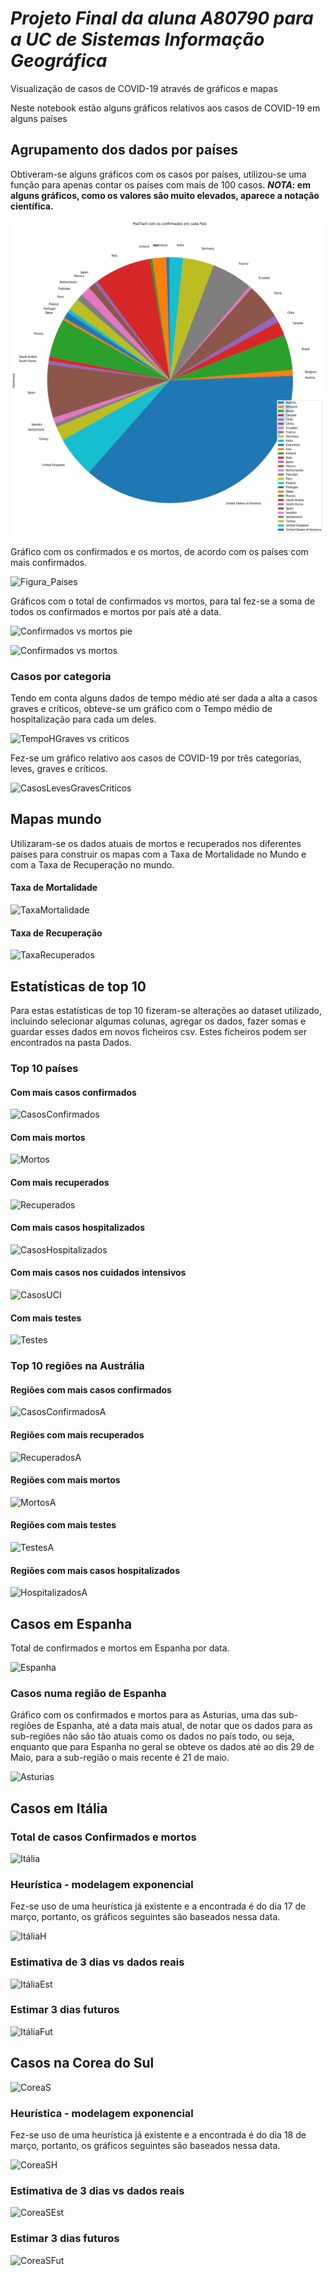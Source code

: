 # *Projeto Final da aluna A80790 para a UC de Sistemas Informação Geográfica*

Visualização de casos de COVID-19 através de gráficos e mapas

Neste notebook estão alguns gráficos relativos aos casos de COVID-19 em alguns países


## Agrupamento dos dados por países

Obtiveram-se alguns gráficos com os casos por países, utilizou-se uma função para apenas contar os países com mais de 100 casos.
__*NOTA*: em alguns gráficos, como os valores são muito elevados, aparece a notação científica.__

![Gráfico Países](Figuras/Paises_pie.png)

Gráfico com os confirmados e os mortos, de acordo com os países com mais confirmados.

![Figura_Paises](https://github.com/Claudia-Alves/Epidemiologia/tree/master/Projeto%20Final%20-%20A80790/Figuras/Paises_BarraH.png)

Gráficos com o total de confirmados vs mortos, para tal fez-se a soma de todos os confirmados e mortos por país até a data.

![Confirmados vs mortos pie](https://github.com/Claudia-Alves/Epidemiologia/tree/master/Projeto%20Final%20-%20A80790/Figuras/Confirmados_mortos_pie.PNG)

![Confirmados vs mortos](https://github.com/Claudia-Alves/Epidemiologia/tree/master/Projeto%20Final%20-%20A80790/Figuras/TotalConfirmados.png)

### Casos por categoria

Tendo em conta alguns dados de tempo médio até ser dada a alta a casos graves e críticos, obteve-se um gráfico com o Tempo médio de hospitalização para cada um deles. 

![TempoHGraves vs criticos](https://github.com/Claudia-Alves/Epidemiologia/tree/master/Projeto%20Final%20-%20A80790/Figuras/TempoHospitalização.png)

Fez-se um gráfico relativo aos casos de COVID-19 por três categorias, leves, graves e críticos. 

![CasosLevesGravesCriticos](https://github.com/Claudia-Alves/Epidemiologia/tree/master/Projeto%20Final%20-%20A80790/Figuras/CasosLevesGravesCriticos.png)


## Mapas mundo

Utilizaram-se os dados atuais de mortos e recuperados nos diferentes países para construir os mapas com a Taxa de Mortalidade no Mundo e com a Taxa de Recuperação no mundo. 

#### Taxa de Mortalidade 

![TaxaMortalidade](https://github.com/Claudia-Alves/Epidemiologia/tree/master/Projeto%20Final%20-%20A80790/Figuras/TaxaMortalidadeMundo.png)

#### Taxa de Recuperação 

![TaxaRecuperados](https://github.com/Claudia-Alves/Epidemiologia/tree/master/Projeto%20Final%20-%20A80790/Figuras/TaxaRecuperadosMundo.png)


## Estatísticas de top 10

Para estas estatísticas de top 10 fizeram-se alterações ao dataset utilizado, incluindo selecionar algumas colunas, agregar os dados, fazer somas e guardar esses dados em novos ficheiros csv. Estes ficheiros podem ser encontrados na pasta Dados.

### Top 10 países 

#### Com mais casos confirmados
![CasosConfirmados](https://github.com/Claudia-Alves/Epidemiologia/tree/master/Projeto%20Final%20-%20A80790/Figuras/Top10paisesCasos.png)

#### Com mais mortos
![Mortos](https://github.com/Claudia-Alves/Epidemiologia/tree/master/Projeto%20Final%20-%20A80790/Figuras/Top10paisesMortes.png)

#### Com mais recuperados
![Recuperados](https://github.com/Claudia-Alves/Epidemiologia/tree/master/Projeto%20Final%20-%20A80790/Figuras/Top10paisesRecuperados.png)

#### Com mais casos hospitalizados
![CasosHospitalizados](https://github.com/Claudia-Alves/Epidemiologia/tree/master/Projeto%20Final%20-%20A80790/Figuras/Top10paisesHospitalizados.png)

#### Com mais casos nos cuidados intensivos
![CasosUCI](https://github.com/Claudia-Alves/Epidemiologia/tree/master/Projeto%20Final%20-%20A80790/Figuras/Top10paisesNosUCI.png)

#### Com mais testes
![Testes](https://github.com/Claudia-Alves/Epidemiologia/tree/master/Projeto%20Final%20-%20A80790/Figuras/Top10paisesTestes.png)

### Top 10 regiões na Austrália

#### Regiões com mais casos confirmados
![CasosConfirmadosA](https://github.com/Claudia-Alves/Epidemiologia/tree/master/Projeto%20Final%20-%20A80790/Figuras/Top10RegioesAustraliaCasos.png)

#### Regiões com mais recuperados
![RecuperadosA](https://github.com/Claudia-Alves/Epidemiologia/tree/master/Projeto%20Final%20-%20A80790/Figuras/Top10RegioesAustraliaRecuperados.png)

#### Regiões com mais mortos
![MortosA](https://github.com/Claudia-Alves/Epidemiologia/tree/master/Projeto%20Final%20-%20A80790/Figuras/Top10RegioesAustraliaMortos.png)

#### Regiões com mais testes
![TestesA](https://github.com/Claudia-Alves/Epidemiologia/tree/master/Projeto%20Final%20-%20A80790/Figuras/Top10RegioesAustraliaTestados.png)

#### Regiões com mais casos hospitalizados
![HospitalizadosA](https://github.com/Claudia-Alves/Epidemiologia/tree/master/Projeto%20Final%20-%20A80790/Figuras/Top10RegioesAustraliaHospitalizados.png)


## Casos em Espanha

Total de confirmados e mortos em Espanha por data.

![Espanha](https://github.com/Claudia-Alves/Epidemiologia/tree/master/Projeto%20Final%20-%20A80790/Figuras/Espanha_total.png)

### Casos numa região de Espanha

Gráfico com os confirmados e mortos para as Asturias, uma das sub-regiões de Espanha, até a data mais atual, de notar que os dados para as sub-regiões não são tão atuais como os dados no país todo, ou seja, enquanto que para Espanha no geral se obteve os dados até ao dis 29 de Maio, para a sub-região o mais recente é 21 de maio.

![Asturias](https://github.com/Claudia-Alves/Epidemiologia/tree/master/Projeto%20Final%20-%20A80790/Figuras/AsturiasConfirmados.png)


## Casos em Itália

### Total de casos Confirmados e mortos 

![Itália](https://github.com/Claudia-Alves/Epidemiologia/tree/master/Projeto%20Final%20-%20A80790/Figuras/Italia_total.png)

### Heurística - modelagem exponencial

Fez-se uso de uma heurística já existente e a encontrada é do dia 17 de março, portanto,  os gráficos seguintes são baseados nessa data.

![ItáliaH](https://github.com/Claudia-Alves/Epidemiologia/tree/master/Projeto%20Final%20-%20A80790/Figuras/Italia_heuristica.png)

### Estimativa de 3 dias vs dados reais

![ItáliaEst](https://github.com/Claudia-Alves/Epidemiologia/tree/master/Projeto%20Final%20-%20A80790/Figuras/ItaliaEstimativa3dias.png)

### Estimar 3 dias futuros

![ItáliaFut](https://github.com/Claudia-Alves/Epidemiologia/tree/master/Projeto%20Final%20-%20A80790/Figuras/ItaliaFuturo3dias.png)


## Casos na Corea do Sul

![CoreaS](https://github.com/Claudia-Alves/Epidemiologia/tree/master/Projeto%20Final%20-%20A80790/Figuras/CoreaSulTotal.png)

### Heurística - modelagem exponencial

Fez-se uso de uma heurística já existente e a encontrada é do dia 18 de março, portanto,  os gráficos seguintes são baseados nessa data.

![CoreaSH](https://github.com/Claudia-Alves/Epidemiologia/tree/master/Projeto%20Final%20-%20A80790/Figuras/CoreaSHeuristicaGomperstz.png)


### Estimativa de 3 dias vs dados reais

![CoreaSEst](https://github.com/Claudia-Alves/Epidemiologia/tree/master/Projeto%20Final%20-%20A80790/Figuras/CoreaSEstimativa.png)

### Estimar 3 dias futuros

![CoreaSFut](https://github.com/Claudia-Alves/Epidemiologia/tree/master/Projeto%20Final%20-%20A80790/Figuras/CoreaSFuturo3Dias.png)




